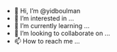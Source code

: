 - 👋 Hi, I’m @yidboulman
- 👀 I’m interested in ...
- 🌱 I’m currently learning ...
- 💞️ I’m looking to collaborate on ...
- 📫 How to reach me ...

<!---
yidboulman/yidboulman is a ✨ special ✨ repository because its `README.md` (this file) appears on your GitHub profile.
You can click the Preview link to take a look at your changes.
--->
